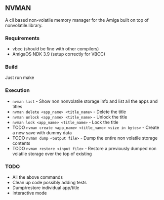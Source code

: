 ## NVMAN

A cli based non-volatile memory manager for the Amiga built on top of nonvolatile.library.

### Requirements
* vbcc (should be fine with other compilers)
* AmigaOS NDK 3.9 (setup correctly for VBCC)

### Build 
Just run make

### Execution
* `nvman list` - Show non nonvolatile storage info and list all the apps and titles 
* `nvman delete <app_name> <title_name>` - Delete the title
* `nvman unlock <app_name> <title_name>` - Unlock the title
* `nvman lock <app_name> <title_name>` - Lock the title
* TODO `nvman create <app_name> <title_name> <size in bytes>` - Create a new save with dummy data
* TODO `nvman dump <output file>` - Dump the entire non volatile storage contents
* TODO `nvman restore <input file>` - Restore a previously dumped non volatile storage over the top of existing

### TODO
* All the above commands
* Clean up code possibly adding tests
* Dump/restore individual app/title
* Interactive mode
